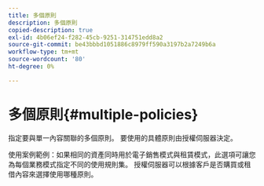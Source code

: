 ```yaml
---
title: 多個原則
description: 多個原則
copied-description: true
exl-id: 4b06ef24-f282-45cb-9251-314751edd8a2
source-git-commit: be43bbbd1051886c8979ff590a3197b2a7249b6a
workflow-type: tm+mt
source-wordcount: '80'
ht-degree: 0%

---
```


# 多個原則{#multiple-policies}

指定要與單一內容關聯的多個原則。 要使用的具體原則由授權伺服器決定。

使用案例範例：如果相同的資產同時用於電子銷售模式與租賃模式，此選項可讓您為每個業務模式指定不同的使用規則集。 授權伺服器可以根據客戶是否購買或租借內容來選擇使用哪種原則。
